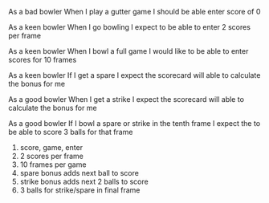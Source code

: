 As a bad bowler
When I play a gutter game
I should be able enter score of 0

As a keen bowler
When I go bowling
I expect to be able to enter 2 scores per frame

As a keen bowler
When I bowl a full game
I would like to be able to enter scores for 10 frames  

As a keen bowler
If I get a spare
I expect the scorecard will able to calculate the bonus for me

As a good bowler
When I get a strike
I expect the scorecard will able to calculate the bonus for me

As a good bowler
If I bowl a spare or strike in the tenth frame
I expect the to be able to score 3 balls for that frame

1. score, game, enter
2. 2 scores per frame
3. 10 frames per game
4. spare bonus adds next ball to score
5. strike bonus adds next 2 balls to score
6. 3 balls for strike/spare in final frame
